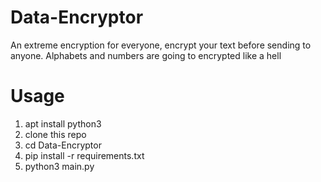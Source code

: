 # Data-Encryptor
An extreme encryption for everyone, encrypt your text before sending to anyone. Alphabets and numbers are going to encrypted like a hell

# Usage
1. apt install python3
2. clone this repo
3. cd Data-Encryptor
4. pip install -r requirements.txt
5. python3 main.py

